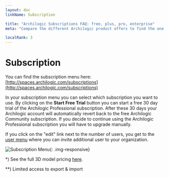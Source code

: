 ```yaml
---
layout: doc
linkName: Subscription

title: "Archilogic Subscriptions FAQ: free, plus, pro, enterprise"
meta: "Compare the different Archilogic product offers to find the one tailored to your needs. Choose from Community, Plus, Pro and Enterprise."

localRank: 3
---
```


# Subscription

You can find the subscription menu here: [http://spaces.archilogic.com/subscriptions](http://spaces.archilogic.com/subscriptions)

In your subscription menu you can select which subscription you want to use.
By clicking on the **Start Free Trial** button you can start a free 30 day trial of the Archilogic Professional subscription. After these 30 days your Archilogic account will automatically revert back to the free Archilogic Community subscription. If you decide to continue using the Archilogic Professional subscription you will have to upgrade manually.

If you click on the "edit" link next to the number of users, you get to the [user menu](users.html) where you can invite additional user to your organization.

![Subscription Menu]({{site.baseurl}}/assets/images/Platform-Settings-Subscription.jpg){: .img-responsive}

\*\) See the full 3D model pricing [here](https://about.archilogic.com/business/).

\*\*\) Limited access to export & import
